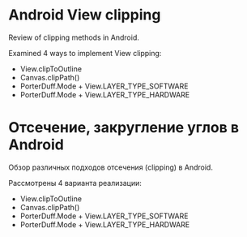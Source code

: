 # Android View clipping

Review of clipping methods in Android.

Examined 4 ways to implement View clipping:
* View.clipToOutline
* Canvas.clipPath()
* PorterDuff.Mode + View.LAYER_TYPE_SOFTWARE
* PorterDuff.Mode + View.LAYER_TYPE_HARDWARE


# Отсечение, закругление углов в Android

Обзор различных подходов отсечения (clipping) в Android.

Рассмотрены 4 варианта реализации:
* View.clipToOutline
* Canvas.clipPath()
* PorterDuff.Mode + View.LAYER_TYPE_SOFTWARE
* PorterDuff.Mode + View.LAYER_TYPE_HARDWARE
